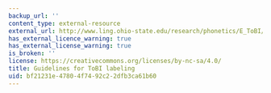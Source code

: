 ```yaml
---
backup_url: ''
content_type: external-resource
external_url: http://www.ling.ohio-state.edu/research/phonetics/E_ToBI/
has_external_licence_warning: true
has_external_license_warning: true
is_broken: ''
license: https://creativecommons.org/licenses/by-nc-sa/4.0/
title: Guidelines for ToBI labeling
uid: bf21231e-4780-4f74-92c2-2dfb3ca61b60
---
```

